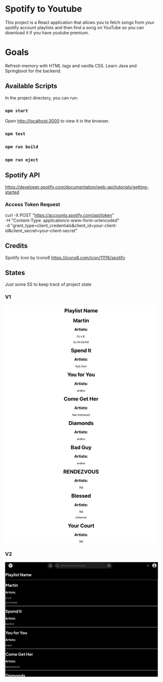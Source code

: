 # Spotify to Youtube

This project is a React application that allows you to fetch songs from your spotify account playlists and then find a song on YouTube so you can download it if you have youtube premium.

# Goals

Refresh memory with HTML tags and vanilla CSS. Learn Java and Springboot for the backend.

## Available Scripts

In the project directory, you can run:

### `npm start`
Open [http://localhost:3000](http://localhost:3000) to view it in the browser.

### `npm test`

### `npm run build`

### `npm run eject`

## Spotify API
https://developer.spotify.com/documentation/web-api/tutorials/getting-started

### Access Token Request
curl -X POST "https://accounts.spotify.com/api/token" \
     -H "Content-Type: application/x-www-form-urlencoded" \
     -d "grant_type=client_credentials&client_id=your-client-id&client_secret=your-client-secret"

## Credits
Spotify Icon by Icons8 https://icons8.com/icon/11116/spotify

## States 
Just some SS to keep track of project state

### V1
<img src="src/readme-media/v1.png">

### V2
<img src="src/readme-media/v2.png">